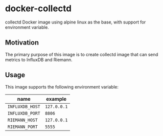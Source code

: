 # docker-collectd
collectd Docker image using alpine linux as the base, with support for environment variable.

## Motivation
The primary purpose of this image is to create collectd image that can send metrics to InfluxDB and Riemann.

## Usage
This image supports the following environment variable:

| name | example |
|---|---|
| `INFLUXDB_HOST` | `127.0.0.1` |
| `INFLUXDB_PORT` | `8806` |
| `RIEMANN_HOST` | `127.0.0.1` |
| `RIEMANN_PORT` | `5555` |
